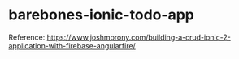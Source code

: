# barebones-ionic-todo-app
Reference: https://www.joshmorony.com/building-a-crud-ionic-2-application-with-firebase-angularfire/
